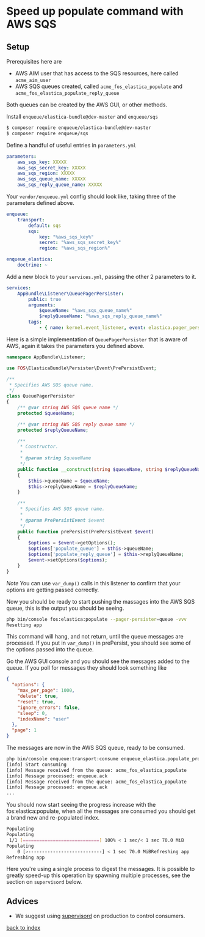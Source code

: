 Speed up populate command with AWS SQS
======================================

## Setup

Prerequisites here are
- AWS AIM user that has access to the SQS resources, here called `acme_aim_user`
- AWS SQS queues created, called `acme_fos_elastica_populate` and `acme_fos_elastica_populate_reply_queue`

Both queues can be created by the AWS GUI, or other methods.

Install `enqueue/elastica-bundle@dev-master` and `enqueue/sqs`

```bash
$ composer require enqueue/elastica-bundle@dev-master
$ composer require enqueue/sqs
```

Define a handful of useful entries in `parameters.yml`

```yaml
parameters:
    aws_sqs_key: XXXXX
    aws_sqs_secret_key: XXXXX
    aws_sqs_region: XXXXX
    aws_sqs_queue_name: XXXXX
    aws_sqs_reply_queue_name: XXXXX
```

Your `vendor/enqueue.yml` config should look like, taking three of the parameters defined above.

```yaml
enqueue:
    transport:
        default: sqs
        sqs:
            key: "%aws_sqs_key%"
            secret: "%aws_sqs_secret_key%"
            region: "%aws_sqs_region%"

enqueue_elastica:
    doctrine: ~
```

Add a new block to your `services.yml`, passing the other 2 parameters to it.

```yaml
services:
    AppBundle\Listener\QueuePagerPersister:
        public: true
        arguments:
            $queueName: "%aws_sqs_queue_name%"
            $replyQueueName: "%aws_sqs_reply_queue_name%"
        tags:
            - { name: kernel.event_listener, event: elastica.pager_persister.pre_persist, method: prePersist }
```

Here is a simple implementation of `QueuePagerPersister` that is aware of AWS, again it takes the parameters you defined above.

```php
namespace AppBundle\Listener;

use FOS\ElasticaBundle\Persister\Event\PrePersistEvent;

/**
 * Specifies AWS SQS queue name.
 */
class QueuePagerPersister
{
    /** @var string AWS SQS queue name */
    protected $queueName;

    /** @var string AWS SQS reply queue name */
    protected $replyQueueName;

    /**
     * Constructor.
     *
     * @param string $queueName
     */
    public function __construct(string $queueName, string $replyQueueName)
    {
        $this->queueName = $queueName;
        $this->replyQueueName = $replyQueueName;
    }

    /**
     * Specifies AWS SQS queue name.
     *
     * @param PrePersistEvent $event
     */
    public function prePersist(PrePersistEvent $event)
    {
        $options = $event->getOptions();
        $options['populate_queue'] = $this->queueName;
        $options['populate_reply_queue'] = $this->replyQueueName;
        $event->setOptions($options);
    }
}
```

*Note* You can use `var_dump()` calls in this listener to confirm that your options are getting passed correctly.

Now you should be ready to start pushing the massages into the AWS SQS queue, this is the output you should be seeing.

```bash
php bin/console fos:elastica:populate --pager-persister=queue -vvv
Resetting app
```

This command will hang, and not return, until the queue messages are processed.
If you put in `var_dump()` in prePersist, you should see some of the options passed into the queue.

Go the AWS GUI console and you should see the messages added to the queue. If you poll for messages they should look something like

```json
{
  "options": {
    "max_per_page": 1000,
    "delete": true,
    "reset": true,
    "ignore_errors": false,
    "sleep": 0,
    "indexName": "user"
  },
  "page": 1
}
```

The messages are now in the AWS SQS queue, ready to be consumed.

```bash
php bin/console enqueue:transport:consume enqueue_elastica.populate_processor --queue=acme_fos_elastica_populate -vv
[info] Start consuming
[info] Message received from the queue: acme_fos_elastica_populate
[info] Message processed: enqueue.ack
[info] Message received from the queue: acme_fos_elastica_populate
[info] Message processed: enqueue.ack
...
```

You should now start seeing the progress increase with the fos:elastica:populate, when all the messages are consumed you should get a brand new and re-populated index.

```bash
Populating
Populating
 1/1 [============================] 100% < 1 sec/< 1 sec 70.0 MiB
Populating
    0 [>---------------------------] < 1 sec 70.0 MiBRefreshing app
Refreshing app
```

Here you're using a single process to digest the messages. It is possible to greatly speed-up this operation by spawning multiple processes, see the section on `supervisord` below.

## Advices

* We suggest using [supervisord](https://github.com/php-enqueue/enqueue-dev/blob/master/docs/bundle/production_settings.md) on production to control consumers.

[back to index](../index.md)
